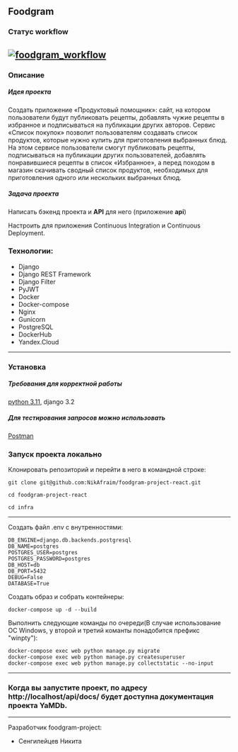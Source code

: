 Foodgram
---


### Статус workflow
[![foodgram_workflow](https://github.com/NikAfraim/foodgram-project-react/actions/workflows/foodgram_workflow.yml/badge.svg?branch=master)](https://github.com/NikAfraim/foodgram-project-react/actions/workflows/foodgram_workflow.yml)
---

### Описание

##### Идея проекта
Создать приложение «Продуктовый помощник»: сайт, на котором пользователи будут публиковать рецепты, добавлять чужие рецепты в избранное и подписываться на публикации других авторов. Сервис «Список покупок» позволит пользователям создавать список продуктов, которые нужно купить для приготовления выбранных блюд.
На этом сервисе пользователи смогут публиковать рецепты, подписываться на публикации других пользователей, добавлять понравившиеся рецепты в список «Избранное», а перед походом в магазин скачивать сводный список продуктов, необходимых для приготовления одного или нескольких выбранных блюд.


##### Задача проекта
Написать бэкенд проекта и **API** для него (приложение **api**)

Настроить для приложения Continuous Integration и Continuous Deployment.


### Технологии:
- Django 
- Django REST Framework
- Django Filter
- PyJWT
- Docker
- Docker-compose
- Nginx
- Gunicorn
- PostgreSQL
- DockerHub
- Yandex.Cloud
---
### Установка
##### Требования для корректной работы
[python 3.11](https://www.python.org/downloads/), django 3.2
##### Для тестирования запросов можно использовать
[Postman](https://www.postman.com/downloads/)
### Запуск проекта локально
Клонировать репозиторий и перейти в него в командной строке:
```
git clone git@github.com:NikAfraim/foodgram-project-react.git
```
```
cd foodgram-project-react
```
```
cd infra
```
---
Cоздать файл .env с внутренностями:
```
DB_ENGINE=django.db.backends.postgresql
DB_NAME=postgres
POSTGRES_USER=postgres
POSTGRES_PASSWORD=postgres
DB_HOST=db
DB_PORT=5432
DEBUG=False
DATABASE=True
```
Создать образ и собрать контейнеры:
```
docker-compose up -d --build
```
Выполнить следующие команды по очереди(В случае использование ОС Windows, у второй и третий команты понадобится префикс "winpty"):
```
docker-compose exec web python manage.py migrate
docker-compose exec web python manage.py createsuperuser
docker-compose exec web python manage.py collectstatic --no-input
```
---

### Когда вы запустите проект, по адресу http://localhost/api/docs/ будет доступна документация проекта YaMDb.
---
Разработчик foodgram-project:
- Сенгилейцев Никита
